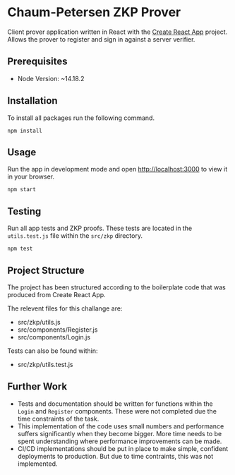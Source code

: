 # Chaum-Petersen ZKP Prover
Client prover application written in React with the [Create React App](https://github.com/facebook/create-react-app) project. Allows the prover to register and sign in against a server verifier.

## Prerequisites
- Node Version: ~14.18.2

## Installation
To install all packages run the following command.
```console
npm install
```

## Usage
Run the app in development mode and open [http://localhost:3000](http://localhost:3000) to view it in your browser.
```console
npm start
```

## Testing
Run all app tests and ZKP proofs. These tests are located in the `utils.test.js` file within the `src/zkp` directory.
```console
npm test
```

## Project Structure
The project has been structured according to the boilerplate code that was produced from Create React App.

The relevent files for this challange are:
- src/zkp/utils.js
- src/components/Register.js
- src/components/Login.js

Tests can also be found within:
- src/zkp/utils.test.js

## Further Work
- Tests and documentation should be written for functions within the `Login` and `Register` components. These were not completed due the time constraints of the task.
- This implementation of the code uses small numbers and performance suffers significantly when they become bigger. More time needs to be spent understanding where performance improvements can be made.
- CI/CD implementations should be put in place to make simple, confident deployments to production. But due to time contraints, this was not implemented.